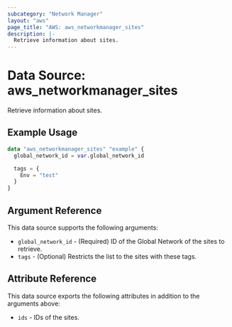 ```yaml
---
subcategory: "Network Manager"
layout: "aws"
page_title: "AWS: aws_networkmanager_sites"
description: |-
  Retrieve information about sites.
---
```


# Data Source: aws_networkmanager_sites

Retrieve information about sites.

## Example Usage

```terraform
data "aws_networkmanager_sites" "example" {
  global_network_id = var.global_network_id

  tags = {
    Env = "test"
  }
}
```

## Argument Reference

This data source supports the following arguments:

* `global_network_id` - (Required) ID of the Global Network of the sites to retrieve.
* `tags` - (Optional) Restricts the list to the sites with these tags.

## Attribute Reference

This data source exports the following attributes in addition to the arguments above:

* `ids` - IDs of the sites.
